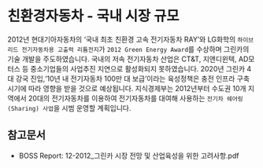 # 친환경자동차 - 국내 시장 규모

2012년 현대기아자동차의 ‘국내 최초 친환경 고속 전기자동차 RAY’와 LG화학의 `하이브리드 전기자동차용 고출력 리튬전지`가 `2012 Green Energy Award`를 수상하며 그린카의 기술 개발을 주도하였습니다. 국내의 저속 전기자동차 산업은 CT&T, 지앤디윈텍, AD모터스 등 중소기업들의 사업추진 지연으로 활성화되지 못하였습니다. 2020년 그린카 4대 강국 진입,‘10년 내 전기자동차 100만 대 보급’이라는 육성정책은 충전 인프라 구축 시기에 따라 영향을 받을 것으로 예상됩니다. 지식경제부는 2012년부터 수도권 10개 지역에서 20대의 전기자동차를 이용하여 전기자동차를 대여해 사용하는 `전기차 쉐어링(Sharing) 사업`을 시범 운영할 계획입니다.

## 참고문서
 - BOSS Report: 12-2012_그린카 시장 전망 및 산업육성을 위한 고려사항.pdf

